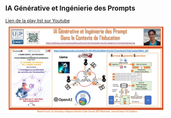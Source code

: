 <h2>IA Générative et Ingénierie des Prompts</h2>
<a href="https://www.youtube.com/watch?v=goYqRA119v0">Lien de la play list sur Youtube </a>
<img src="Gen AI - Prompt Engeneering Pr YOUSSFI conf ENS CASA.jpg">
